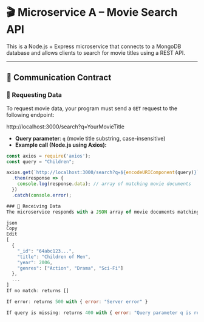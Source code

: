 # 🎬 Microservice A – Movie Search API

This is a Node.js + Express microservice that connects to a MongoDB database and allows clients to search for movie titles using a REST API.

---

## 📡 Communication Contract

### 🔹 Requesting Data

To request movie data, your program must send a `GET` request to the following endpoint:

http://localhost:3000/search?q=YourMovieTitle

- **Query parameter**: `q` (movie title substring, case-insensitive)
- **Example call (Node.js using Axios):**

```js
const axios = require('axios');
const query = "Children";

axios.get(`http://localhost:3000/search?q=${encodeURIComponent(query)}`)
  .then(response => {
    console.log(response.data); // array of matching movie documents
  })
  .catch(console.error);

### 🔹 Receiving Data
The microservice responds with a JSON array of movie documents matching the title search. Example response:

json
Copy
Edit
[
  {
    "_id": "64abc123...",
    "title": "Children of Men",
    "year": 2006,
    "genres": ["Action", "Drama", "Sci-Fi"]
  },
  ...
]
If no match: returns []

If error: returns 500 with { error: "Server error" }

If query is missing: returns 400 with { error: "Query parameter q is required" }

